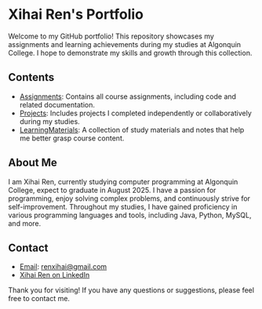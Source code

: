 # Xihai Ren's Portfolio

Welcome to my GitHub portfolio! This repository showcases my assignments and learning achievements during my studies at Algonquin College. I hope to demonstrate my skills and growth through this collection.

## Contents

- [Assignments](./Assignments): Contains all course assignments, including code and related documentation.
- [Projects](./Projects): Includes projects I completed independently or collaboratively during my studies.
- [LearningMaterials](./LearningMaterials): A collection of study materials and notes that help me better grasp course content.

## About Me

I am Xihai Ren, currently studying computer programming at Algonquin College, expect to graduate in August 2025. I have a passion for programming, enjoy solving complex problems, and continuously strive for self-improvement. Throughout my studies, I have gained proficiency in various programming languages and tools, including Java, Python, MySQL, and more.

## Contact

- [Email](mailto:renxihai@gmail.com): renxihai@gmail.com
- [Xihai Ren on LinkedIn](https://www.linkedin.com/in/xihai-ren/)

Thank you for visiting! If you have any questions or suggestions, please feel free to contact me.

